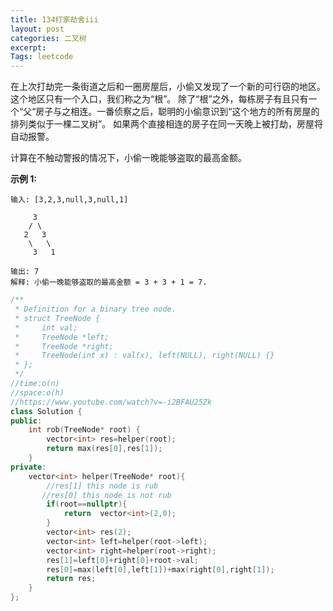 ```yaml
---
title: 134打家劫舍iii
layout: post
categories: 二叉树
excerpt: 
Tags: leetcode
---
```


在上次打劫完一条街道之后和一圈房屋后，小偷又发现了一个新的可行窃的地区。这个地区只有一个入口，我们称之为“根”。 除了“根”之外，每栋房子有且只有一个“父“房子与之相连。一番侦察之后，聪明的小偷意识到“这个地方的所有房屋的排列类似于一棵二叉树”。 如果两个直接相连的房子在同一天晚上被打劫，房屋将自动报警。

计算在不触动警报的情况下，小偷一晚能够盗取的最高金额。

**示例 1:**

```
输入: [3,2,3,null,3,null,1]

     3
    / \
   2   3
    \   \ 
     3   1

输出: 7 
解释: 小偷一晚能够盗取的最高金额 = 3 + 3 + 1 = 7.
```

```c++
/**
 * Definition for a binary tree node.
 * struct TreeNode {
 *     int val;
 *     TreeNode *left;
 *     TreeNode *right;
 *     TreeNode(int x) : val(x), left(NULL), right(NULL) {}
 * };
 */
//time:o(n)
//space:o(h)
//https://www.youtube.com/watch?v=-i2BFAU25Zk
class Solution {
public:
    int rob(TreeNode* root) {
        vector<int> res=helper(root);
        return max(res[0],res[1]);
    }
private:
    vector<int> helper(TreeNode* root){
        //res[1] this node is rub
       //res[0] this node is not rub
        if(root==nullptr){
            return  vector<int>(2,0);
        }
        vector<int> res(2);
        vector<int> left=helper(root->left);
        vector<int> right=helper(root->right);
        res[1]=left[0]+right[0]+root->val;
        res[0]=max(left[0],left[1])+max(right[0],right[1]);
        return res;
    }
};
```

